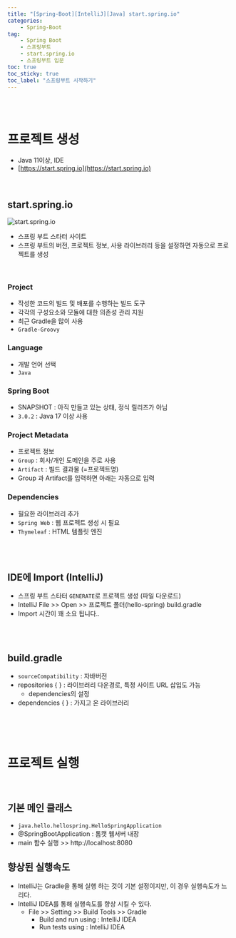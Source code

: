 ```yaml
---
title: "[Spring-Boot][IntelliJ][Java] start.spring.io"
categories:
    - Spring-Boot
tag:
    - Spring Boot
    - 스프링부트
    - start.spring.io
    - 스프링부트 입문
toc: true
toc_sticky: true
toc_label: "스프링부트 시작하기"
---
```


<br><br>

# 프로젝트 생성
- Java 11이상, IDE
- [https://start.spring.io](https://start.spring.io)

<br>

## start.spring.io
![start.spring.io](https://user-images.githubusercontent.com/81462623/219615277-d727e094-2ce2-4a0e-affa-cd207a48d9e9.png)
- 스프링 부트 스타터 사이트
- 스프링 부트의 버전, 프로젝트 정보, 사용 라이브러리 등을 설정하면 자동으로 프로젝트를 생성
<br>

### Project
- 작성한 코드의 빌드 및 배포를 수행하는 빌드 도구
- 각각의 구성요소와 모듈에 대한 의존성 관리 지원
- 최근 Gradle을 많이 사용
- ```Gradle-Groovy```
### Language 
- 개발 언어 선택
- ```Java```
### Spring Boot
- SNAPSHOT : 아직 만들고 있는 상태, 정식 릴리즈가 아님
- ```3.0.2``` : Java 17 이상 사용
### Project Metadata
- 프로젝트 정보
- ```Group``` : 회사/개인 도메인을 주로 사용
- ```Artifact``` : 빌드 결과물 (=프로젝트명)
- Group 과 Artifact를 입력하면 아래는 자동으로 입력
### Dependencies 
- 필요한 라이브러리 추가
- ```Spring Web``` : 웹 프로젝트 생성 시 필요
- ```Thymeleaf``` : HTML 템플릿 엔진

<br><br>

## IDE에 Import (IntelliJ)
- 스프링 부트 스타터 ```GENERATE```로 프로젝트 생성 (파일 다운로드)
- IntelliJ File >> Open >> 프로젝트 폴더(hello-spring) build.gradle
- Import 시간이 꽤 소요 됩니다..

<br><br>

## build.gradle
- ```sourceCompatibility``` : 자바버전
- repositories { } : 라이브러리 다운경로, 특정 사이트 URL 삽입도 가능
    - dependencies의 설정
- dependencies { } : 가지고 온 라이브러리

<br><br><br>

# 프로젝트 실행

<br>

## 기본 메인 클래스
- ```java.hello.hellospring.HelloSpringApplication```
- @SpringBootApplication : 톰캣 웹서버 내장
- main 함수 실행 >> http://localhost:8080

## 향상된 실행속도
- IntelliJ는 Gradle을 통해 실행 하는 것이 기본 설정이지만, 이 경우 실행속도가 느리다.
- IntelliJ IDEA를 통해 실행속도를 향상 시킬 수 있다.
    - File >> Setting >> Build Tools >> Gradle
        - Build and run using : IntelliJ IDEA
        - Run tests using : IntelliJ IDEA

